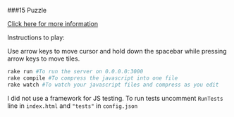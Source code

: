 ###15 Puzzle

[Click here for more information](https://en.wikipedia.org/wiki/15_puzzle)

Instructions to play:

Use arrow keys to move cursor and hold down the spacebar while pressing arrow keys to move tiles. 

```bash
rake run #To run the server on 0.0.0.0:3000
rake compile #To compress the javascript into one file
rake watch #To watch your javascript files and compress as you edit
```

I did not use a framework for JS testing.  To run tests uncomment ```RunTests``` line in ```index.html``` and ```"tests"``` in ```config.json```
